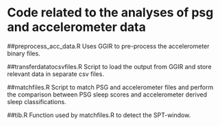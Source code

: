 # Code related to the analyses of psg and accelerometer data

##preprocess_acc_data.R
Uses GGIR to pre-process the accelerometer binary files.

##transferdatatocsvfiles.R
Script to load the output from GGIR and store relevant data in separate csv files.

##matchfiles.R
Script to match PSG and accelerometer files and perform the comparison between PSG
sleep scores and accelerometer derived sleep classifications.

##tib.R
Function used by matchfiles.R to detect the SPT-window.